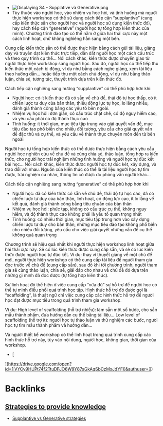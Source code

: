 - ![Displaying S4 - Supplative và Generative.png](https://drive.google.com/thumbnail?id=1zcGe5fldxZGe4DfgQRSmYXkbMM3YbebT&authuser=0&sz=w1813-h915)
- Tùy thuộc vào người học, vào nhiệm vụ học hỏi, và tình huống mà người thực hiện workshop có thể sử dụng cách tiếp cận “supplantive” (cung cấp kiến thức sẵn cho người học và người học sử dụng kiến thức đó), hay cách tiếp cận “generative” (người học tự tổng hợp kiến thức của mình). Chương trình đào tạo có thể nằm ở giữa hai thái cực này một cách linh hoạt, chứ không nghiêng hẳn sang một bên.

Cung cấp kiến thức sẵn có thể được thực hiện bằng cách gửi tài liệu, giảng dạy và truyền đạt kiến thức trực tiếp, dẫn dắt người học một cách cấu trúc và theo quy trình cụ thể… Nói cách khác, kiến thức được chuyển giao từ người thực hiện workshop sang người học. Sau đó, người học có thể tiếp thu kiến thức một cách bị động, ví dụ như bằng cách nghe giảng, xem tài liệu theo hướng dẫn… hoặc tiếp thu một cách chủ động, ví dụ như bằng thảo luận, chia sẻ, tương tác, thuyết trình dựa trên kiến thức đó. 

Cách tiếp cận nghiêng sang hướng “supplantive” có thể phù hợp hơn khi
- Người học: có ít kiến thức đã có sẵn về chủ đề, thái độ tự học thấp, có ít chiến lược tư duy của bản thân, thiếu động lực tự học, lo lắng nhiều, đánh giá thành công bằng các yếu tố bên ngoài.
- Nhiệm vụ học hỏi: đơn giản, có cấu trúc chặt chẽ, có độ nguy hiểm cao, và yêu cầu phải có độ thành thục cao
- Tình huống: ít thời gian, mục tiêu tập trung vào giải quyết vấn đề, mục tiêu đào tạo phổ biến cho nhiều đối tượng, yêu cầu cho giải quyết vấn đề đặc thù và cụ thể, và yêu cầu về thành thục chuyên môn đến từ bên ngoài

Người học tự tổng hợp kiến thức có thể được thực hiện bằng cách yêu cầu người học nghiên cứu về chủ đề và cùng chia sẻ, thảo luận, tổng hợp ra kiến thức, cho người học trải nghiệm những tình huống và người học tự đúc kết bài học… Nói cách khác, kiến thức được người học tự đúc kết, xây dựng, và trao đổi với nhau. Nguồn của kiến thức có thể là tài liệu người học tự tìm được, trải nghiệm cá nhân, thông tin có được do phỏng vấn người khác...

Cách tiếp cận nghiêng sang hướng “generative” có thể phù hợp hơn khi
- Người học: đã có kiến thức có sẵn về chủ đề, thái độ tự học cao, đã có chiến lược tư duy của bản thân, linh hoạt, có động lực cao, ít lo lắng về kết quả, đánh giá thành công bằng tiêu chuẩn của bản thân
- Nhiệm vụ học hỏi: phức tạp, không có cấu trúc cụ thể, không nguy hiểm, và độ thành thục cao không phải là yếu tố quan trọng nhất
- Tình huống: có nhiều thời gian, mục tiêu tập trung hơn vào xây dựng chiến lược tư duy cho bản thân, những mục tiêu đào tạo không phổ biến cho nhiều đối tượng, yêu cầu cho việc giải quyết những vấn đề cụ thể không quá quan trọng

Chương trình sẽ hiệu quả nhất khi người thực hiện workshop linh hoạt giữa hai thái cực này. Sẽ có lúc kiến thức được cung cấp sẵn, và sẽ có lúc kiến thức được người học tự đúc kết. Ví dụ: thay vì thuyết giảng về một chủ đề mới, người thực hiện workshop có thể cung cấp tài liệu để người tham gia đọc trước về chủ đề (cung cấp sẵn), sau đó khi tới chương trình, người tham gia sẽ cùng thảo luận, chia sẻ, giải đáp cho nhau về chủ đề đó dựa trên những gì mình đã đọc được (tự tổng hợp kiến thức).


Sự linh hoạt đó thể hiện ở việc cung cấp “vừa đủ” sự hỗ trợ để người học có thể tự mình điều phối quá trình học tập. Hình thức hỗ trợ đó được gọi là “scaffolding”, là thuật ngữ chỉ việc cung cấp các hình thức hỗ trợ để người học đạt được mục tiêu trong quá trình tham gia workshop.

Ví dụ:
High level of scaffolding (hỗ trợ nhiều): làm sẵn một số bước, cho sẵn mẫu thành phẩm, đưa hướng dẫn cụ thể bằng tài liệu...
Low level of scaffolding (hỗ trợ ít): người học tự thảo luận và thử nghiệm các bước, người học tự tìm mẫu thành phẩm và hướng dẫn...

Và người thiết kế workshop có thể linh hoạt trong quá trình cung cấp các hình thức hỗ trợ này, tùy vào nội dung, người học, không gian, thời gian của workshop.
- [

](https://drive.google.com/open?id=1iVYCy9HUPt74f2TtuDFJO6W9Y87sGkAqSbCzMxJdYF0&authuser=0)

# Backlinks
## [Strategies to provide knowledge](<Strategies to provide knowledge.md>)
- [Supplantive vs Generative strategies](<Supplantive vs Generative strategies.md>)

